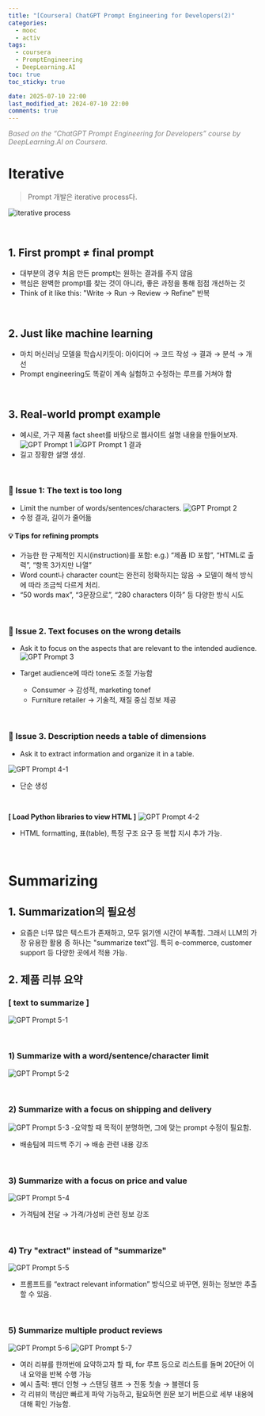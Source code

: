 ```yaml
---
title: "[Coursera] ChatGPT Prompt Engineering for Developers(2)"
categories:
  - mooc
  - activ
tags:
  - coursera
  - PromptEngineering
  - DeepLearning.AI
toc: true
toc_sticky: true

date: 2025-07-10 22:00
last_modified_at: 2024-07-10 22:00
comments: true
---
```


<span style="color: gray; font-style: italic;">
Based on the “ChatGPT Prompt Engineering for Developers” course by DeepLearning.AI on Coursera.
</span>

<br>

# Iterative
> Prompt 개발은 iterative process다.

![iterative process](/assets/posts/ACTIV/Mooc/250710/gpt-prompt-0.png)

<br>

## 1. First prompt ≠ final prompt
- 대부분의 경우 처음 만든 prompt는 원하는 결과를 주지 않음
- 핵심은 완벽한 prompt를 찾는 것이 아니라, 좋은 과정을 통해 점점 개선하는 것
- Think of it like this: "Write → Run → Review → Refine" 반복
<br>

## 2. Just like machine learning
- 마치 머신러닝 모델을 학습시키듯이: 아이디어 → 코드 작성 → 결과 → 분석 → 개선
- Prompt engineering도 똑같이 계속 실험하고 수정하는 루프를 거쳐야 함
<br>

## 3. Real-world prompt example
- 예시로, 가구 제품 fact sheet를 바탕으로 웹사이트 설명 내용을 만들어보자.
![GPT Prompt 1](/assets/posts/ACTIV/Mooc/250710/gpt-prompt-1.png)
![GPT Prompt 1 결과](/assets/posts/ACTIV/Mooc/250710/gpt-prompt-result-1.png)
- 길고 장황한 설명 생성.

<br>

### 🤔 Issue 1: The text is too long 
- Limit the number of words/sentences/characters.
![GPT Prompt 2](/assets/posts/ACTIV/Mooc/250710/gpt-prompt-2.png)
- 수정 결과, 길이가 줄어듦

#### 💡 Tips for refining prompts
- 가능한 한 구체적인 지시(instruction)를 포함:
  e.g.) “제품 ID 포함”, “HTML로 출력”, “항목 3가지만 나열”
- Word count나 character count는 완전히 정확하지는 않음 → 모델이 해석 방식에 따라 조금씩 다르게 처리.
- “50 words max”, “3문장으로”, “280 characters 이하” 등 다양한 방식 시도

<br>

### 🤔 Issue 2. Text focuses on the wrong details
- Ask it to focus on the aspects that are relevant to the intended audience.
![GPT Prompt 3](/assets/posts/ACTIV/Mooc/250710/gpt-prompt-3.png)

- Target audience에 따라 tone도 조절 가능함
  - Consumer → 감성적, marketing tonef
  - Furniture retailer → 기술적, 재질 중심 정보 제공


<br>

### 🤔 Issue 3. Description needs a table of dimensions
- Ask it to extract information and organize it in a table.

![GPT Prompt 4-1](/assets/posts/ACTIV/Mooc/250710/gpt-prompt-4-1.png)
- 단순 생성

<br>

**[ Load Python libraries to view HTML ]**
![GPT Prompt 4-2](/assets/posts/ACTIV/Mooc/250710/gpt-prompt-4-2.png)
- HTML formatting, 표(table), 특정 구조 요구 등 복합 지시 추가 가능.


<br>


# Summarizing
## 1. Summarization의 필요성
- 요즘은 너무 많은 텍스트가 존재하고, 모두 읽기엔 시간이 부족함. 그래서 LLM의 가장 유용한 활용 중 하나는 "summarize text"임. 특히 e-commerce, customer support 등 다양한 곳에서 적용 가능.

## 2. 제품 리뷰 요약
### [ text to summarize ]
![GPT Prompt 5-1](/assets/posts/ACTIV/Mooc/250710/gpt-prompt-5-1.png)

<br>

### 1) Summarize with a word/sentence/character limit
![GPT Prompt 5-2](/assets/posts/ACTIV/Mooc/250710/gpt-prompt-5-2.png)

<br>

### 2) Summarize with a focus on shipping and delivery
![GPT Prompt 5-3](/assets/posts/ACTIV/Mooc/250710/gpt-prompt-5-3.png)
-요약할 때 목적이 분명하면, 그에 맞는 prompt 수정이 필요함.
- 배송팀에 피드백 주기 → 배송 관련 내용 강조


<br>

### 3) Summarize with a focus on price and value
![GPT Prompt 5-4](/assets/posts/ACTIV/Mooc/250710/gpt-prompt-5-4.png)
- 가격팀에 전달 → 가격/가성비 관련 정보 강조


<br>

### 4) Try "extract" instead of "summarize"
![GPT Prompt 5-5](/assets/posts/ACTIV/Mooc/250710/gpt-prompt-5-5.png)
- 프롬프트를 “extract relevant information” 방식으로 바꾸면, 원하는 정보만 추출할 수 있음.


<br>

### 5) Summarize multiple product reviews
![GPT Prompt 5-6](/assets/posts/ACTIV/Mooc/250710/gpt-prompt-5-6.png)
![GPT Prompt 5-7](/assets/posts/ACTIV/Mooc/250710/gpt-prompt-5-7.png)
- 여러 리뷰를 한꺼번에 요약하고자 할 때, for 루프 등으로 리스트를 돌며 20단어 이내 요약을 반복 수행 가능
- 예시 출력: 팬더 인형 → 스탠딩 램프 → 전동 칫솔 → 블렌더 등
- 각 리뷰의 핵심만 빠르게 파악 가능하고, 필요하면 원문 보기 버튼으로 세부 내용에 대해 확인 가능함.

<br><br>